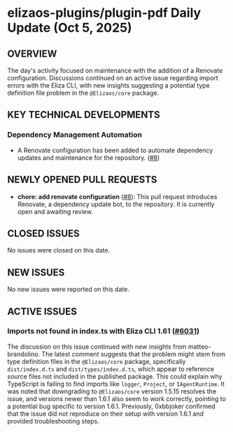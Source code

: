 # elizaos-plugins/plugin-pdf Daily Update (Oct 5, 2025)
## OVERVIEW 
The day's activity focused on maintenance with the addition of a Renovate configuration. Discussions continued on an active issue regarding import errors with the Eliza CLI, with new insights suggesting a potential type definition file problem in the `@Elizaos/core` package.

## KEY TECHNICAL DEVELOPMENTS

### Dependency Management Automation
- A Renovate configuration has been added to automate dependency updates and maintenance for the repository. ([#8](https://github.com/elizaos-plugins/plugin-pdf/pull/8))

## NEWLY OPENED PULL REQUESTS
- **chore: add renovate configuration** ([#8](https://github.com/elizaos-plugins/plugin-pdf/pull/8)): This pull request introduces Renovate, a dependency update bot, to the repository. It is currently open and awaiting review.

## CLOSED ISSUES
No issues were closed on this date.

## NEW ISSUES
No new issues were reported on this date.

## ACTIVE ISSUES

### Imports not found in index.ts with Eliza CLI 1.61 ([#6031](https://github.com/elizaos-plugins/plugin-pdf/issues/6031))
The discussion on this issue continued with new insights from matteo-brandolino. The latest comment suggests that the problem might stem from type definition files in the `@Elizaos/core` package, specifically `dist/index.d.ts` and `dist/types/index.d.ts`, which appear to reference source files not included in the published package. This could explain why TypeScript is failing to find imports like `logger`, `Project`, or `IAgentRuntime`. It was noted that downgrading to `@Elizaos/core` version 1.5.15 resolves the issue, and versions newer than 1.6.1 also seem to work correctly, pointing to a potential bug specific to version 1.6.1. Previously, 0xbbjoker confirmed that the issue did not reproduce on their setup with version 1.6.1 and provided troubleshooting steps.
